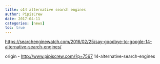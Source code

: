 ```yaml
---
title: o14 alternative search engines
author: PipisCrew
date: 2017-04-11
categories: [news]
toc: true
---
```


https://searchenginewatch.com/2016/02/25/say-goodbye-to-google-14-alternative-search-engines/

origin - http://www.pipiscrew.com/?p=7567 14-alternative-search-engines